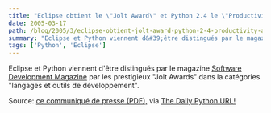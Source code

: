```yaml
---
title: "Eclipse obtient le \"Jolt Award\" et Python 2.4 le \"Productivity Award\""
date: 2005-03-17
path: /blog/2005/3/eclipse-obtient-jolt-award-python-2-4-productivity-award
summary: "Eclipse et Python viennent d&#39;être distingués par le magazine Software Development Magazine par les prestigieux \"Jolt Awards\" dans la cat&#233;gories \"langages et outils de d&#233;veloppement\"."
tags: ['Python', 'Eclipse']
---
```


Eclipse et Python viennent d&#39;être distingués par le magazine <a href="http://www.sdmagazine.com/">Software Development Magazine</a> par les 
prestigieux "Jolt Awards" dans la cat&#233;gories "langages et outils de 
d&#233;veloppement".

Source: <a href="http://www.sdmagazine.com/pressroom/jolt_winners_2005.pdf">ce
communiqu&#233; de presse (PDF),</a> via <a href="http://www.pythonware.com/daily/">The Daily Python URL!</a> 

